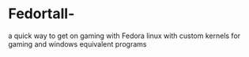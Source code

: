 # Fedortall-
a quick way to get on gaming with Fedora linux with custom kernels for gaming and windows equivalent programs
